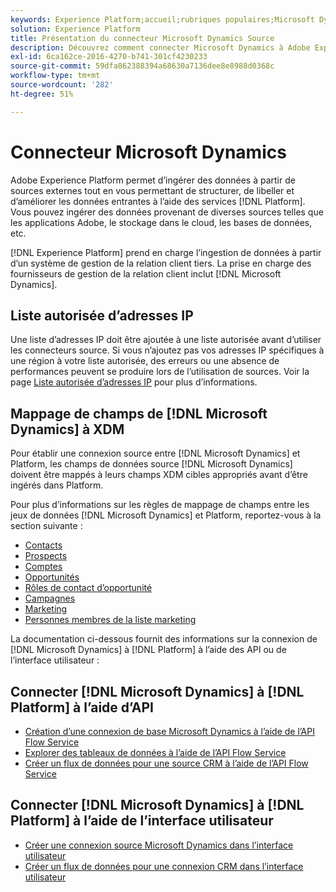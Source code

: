 ```yaml
---
keywords: Experience Platform;accueil;rubriques populaires;Microsoft Dynamics;dynamique microsoft;dynamique;Dynamics
solution: Experience Platform
title: Présentation du connecteur Microsoft Dynamics Source
description: Découvrez comment connecter Microsoft Dynamics à Adobe Experience Platform à l’aide des API ou de l’interface utilisateur.
exl-id: 6ca162ce-2016-4270-b741-301cf4230233
source-git-commit: 59dfa862388394a68630a7136dee8e8988d0368c
workflow-type: tm+mt
source-wordcount: '282'
ht-degree: 51%

---
```


# Connecteur Microsoft Dynamics

Adobe Experience Platform permet d’ingérer des données à partir de sources externes tout en vous permettant de structurer, de libeller et d’améliorer les données entrantes à l’aide des services [!DNL Platform]. Vous pouvez ingérer des données provenant de diverses sources telles que les applications Adobe, le stockage dans le cloud, les bases de données, etc.

[!DNL Experience Platform] prend en charge l’ingestion de données à partir d’un système de gestion de la relation client tiers. La prise en charge des fournisseurs de gestion de la relation client inclut [!DNL Microsoft Dynamics].

## Liste autorisée d’adresses IP

Une liste d’adresses IP doit être ajoutée à une liste autorisée avant d’utiliser les connecteurs source. Si vous n’ajoutez pas vos adresses IP spécifiques à une région à votre liste autorisée, des erreurs ou une absence de performances peuvent se produire lors de l’utilisation de sources. Voir la page [Liste autorisée d’adresses IP](../../ip-address-allow-list.md) pour plus d’informations.

## Mappage de champs de [!DNL Microsoft Dynamics] à XDM

Pour établir une connexion source entre [!DNL Microsoft Dynamics] et Platform, les champs de données source [!DNL Microsoft Dynamics] doivent être mappés à leurs champs XDM cibles appropriés avant d’être ingérés dans Platform.

Pour plus d’informations sur les règles de mappage de champs entre les jeux de données [!DNL Microsoft Dynamics] et Platform, reportez-vous à la section suivante :

- [Contacts](../adobe-applications/mapping/dynamics.md#contacts)
- [Prospects](../adobe-applications/mapping/dynamics.md#leads)
- [Comptes](../adobe-applications/mapping/dynamics.md#accounts)
- [Opportunités](../adobe-applications/mapping/dynamics.md#opportunities)
- [Rôles de contact d’opportunité](../adobe-applications/mapping/dynamics.md#opportunity-contact-roles)
- [Campagnes](../adobe-applications/mapping/dynamics.md#campaigns)
- [Marketing](../adobe-applications/mapping/dynamics.md#marketing-list)
- [Personnes membres de la liste marketing](../adobe-applications/mapping/dynamics.md#marketing-list-members)

La documentation ci-dessous fournit des informations sur la connexion de [!DNL Microsoft Dynamics] à [!DNL Platform] à l’aide des API ou de l’interface utilisateur :

## Connecter [!DNL Microsoft Dynamics] à [!DNL Platform] à lʼaide dʼAPI

- [Création d’une connexion de base Microsoft Dynamics à l’aide de l’API Flow Service](../../tutorials/api/create/crm/ms-dynamics.md)
- [Explorer des tableaux de données à l’aide de l’API Flow Service](../../tutorials/api/explore/tabular.md)
- [Créer un flux de données pour une source CRM à l’aide de l’API Flow Service](../../tutorials/api/collect/crm.md)

## Connecter [!DNL Microsoft Dynamics] à [!DNL Platform] à lʼaide de l’interface utilisateur

- [Créer une connexion source Microsoft Dynamics dans l’interface utilisateur](../../tutorials/ui/create/crm/dynamics.md)
- [Créer un flux de données pour une connexion CRM dans l’interface utilisateur](../../tutorials/ui/dataflow/crm.md)
